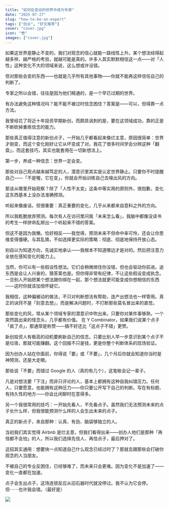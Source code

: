 ```yaml
---
title: "如何在变动的世界中成为专家"
date: "2025-07-27"
slug: "how-to-be-an-expert"
tags: ["创业", "好文推荐"]
cover: "cover.jpg"
icon: "😎"
images: ["cover.jpg"]
---
```

如果这世界是静止不变的，我们对观念的信心就能一路线性上升。某个想法经得起越多样、越严格的考验，就越可能是真的。许多人其实默默相信这一点——对「人性」这种变化不大的领域来说，这么想或许没错。



但对那些会变的东西——也就是几乎所有其他事物——你就不能再这样信任自己的判断了。



专家之所以会错，往往是因为他们精通的，是一个早已过期的世界。



有办法避免这种情况吗？能不能不被过时信念困住？答案是——可以，但得靠一点方法。



我曾经花了将近十年投资早期新创，而颇具讽刺的是，要在这领域成功，靠的正是不断砍掉重练信念的能力。



那些真正值得注意的新创点子，一开始几乎都看起来像烂主意，原因很简单：世界才刚变，而这个变化刚好让它从坏变成了对。我花了很多时间学会分辨这种「翻盘」，而这套技巧，其实也能套用在一切新想法上。



第一步，养成一种信念：世界一定会变。



那些对自己观点越来越笃定的人，潜意识里其实是认定世界静止。只要你不时提醒自己——「不是喔，它在变」，你就会开始训练自己去嗅出风的方向。



那该从哪里开始观察？除了「人性不太变」这条中等实用的原则外，很抱歉，变化这东西基本上没办法准确预测。



听起来像废话，但很重要：真正重要的变化，几乎从来都来自意料之外的方向。



所以我乾脆放弃预测。每次有人在访问里问我「未来怎么看」，我脑中都像没读书的考生一样拼命乱掰出一个听起来不错的答案。



但这不是因为我懒。恰好相反——我觉得，预测未来不但命中率可怜，还会让你思维变得僵硬。与其乱猜，不如选择更实际的策略：彻底、彻底地保持开放心态。



别自以为知道方向，先诚实地承认——我根本不知道哪边才是对的。然后把注意力全放在感知变化的能力上。



当然，你可以有一些假设性想法。它们会稍微绑住你没错，但也会驱动你前进。追东西是会让人兴奋的，猜答案也是。但你得非常有纪律，不让这些假设变成执念。
一旦别人开始把某个想法跟你绑在一起，那个想法就更可能变成你想相信的东西——这时你就该加倍怀疑它。



我相信，这种偏被动的做法，不只对判断想法有帮助，连产出想法也一样管用。真正的诀窍不是「刻意去想」，而是解决问题时，不打断那些莫名冒出来的直觉。



那些变化的风，常从某个领域专家的潜意识中吹出来。只要你对某件事够熟，一个突然跳出来的怪念头，几乎都有价值。
在 Y Combinator，如果我们说某个点子「疯了点」，那通常是称赞——搞不好还比「这点子不错」更赞。



新创投资人有极高的动机要刷新自己的信念。只要比别人早一步意识到某个点子不是垃圾，那就可能赚翻。这个回报不只是钱，更是你整个判断体系的现场验证。



因为创办人站在你面前，你得说「要」或「不要」，几个月后你就会知道你当时是神预测，还是大走眼。



那些说「不要」而错过 Google 的人（真的有几个），这笔帐会记一辈子。



凡是对想法要「下注」而非只评论的人，基本上都拥有这种自我纠错压力。任何人，只要愿意，也能拥有这种压力——你只要公开写下自己的判断。写在有标题、有持久性的地方——你会比闲聊时在意得多。



另一个我很常用的技巧：一开始先看人，不先看点子。虽然我们无法预测未来的点子长什么样，但我很能预测什么样的人会生出未来的点子。



真正的新点子，来自那种：认真、有劲、脑袋够独立的人。



当初我们其实觉得 Airbnb 是烂主意，但我们看得出来——创办人他们是那种「再怪都不会怕」的人，所以我们选择先信人、再信点子，最后押对了。



这招其实通用：想要快一点知道自己什么观念已经过时了？那就去跟那些会打破你观念的人当朋友。



不被自己的专业反困住，已经够难了，而未来只会更难。因为变化不是加速了——变化一直都在加速。



点子会生出点子，这场连锁反应从旧石器时代就没停过。我不认为它会停。
但⋯⋯也许我会错。（最好是）




![](https://prod-files-secure.s3.us-west-2.amazonaws.com/112d0858-5090-4d34-a606-b75eb8d65fd2/46476355-9cf3-4e99-9b7a-3531bc426380/1000202064.png?X-Amz-Algorithm=AWS4-HMAC-SHA256&X-Amz-Content-Sha256=UNSIGNED-PAYLOAD&X-Amz-Credential=ASIAZI2LB466SVTPRYCN%2F20250730%2Fus-west-2%2Fs3%2Faws4_request&X-Amz-Date=20250730T092200Z&X-Amz-Expires=3600&X-Amz-Security-Token=IQoJb3JpZ2luX2VjEJD%2F%2F%2F%2F%2F%2F%2F%2F%2F%2FwEaCXVzLXdlc3QtMiJHMEUCIQDXO5FdYlxQ0c2BbV2vGIqrjCRLz4Cj%2FmbyND2%2BLGANqgIgSCdZzcp7WGfmKOMpfBi%2BfmgLoxc4FiVEcG3UriXBs4MqiAQIuf%2F%2F%2F%2F%2F%2F%2F%2F%2F%2FARAAGgw2Mzc0MjMxODM4MDUiDJrCsZUvGbFlVPZmPSrcAzBot2qGvHYPSd5hA8XxHwyv0NT4Vqi46xKZ%2BexlvRIKBEZfUlMeFoHOF2H2lySGnkDs9Huih4NR7Sq2lXFi5cMk8DEx1VGDyj%2FocKmNRFp25afJbRwmic4vlvcfr6hwjOmRrYaMkoHcHAFVcgkOJ5o3hUZTHdYlPfF1iSrYxnm2M3ZnI6gDoVPbSwOk%2FfBQoBHBBPwtQn8c2l1NXIVWx5%2FbWFXFoibmCdaPF0fUL4nLrTqRZpsU8zIWeFTfnpPm6tFNkJuKGhSVRb3nXT6X1N%2Fkm4vTUgmn2s1%2FCSL%2BYz6futlNvM6oo9k4n2fItECJWNIBwIcFWniwZaOHIjrrkO2ui4CuDVZTBhC2kHV6Y3svi95%2BERz5mR%2F40TnwuQgKDdUfFm7JkMnb0zXHL42MGq28TCVx5CVzDaPeQuW6dfHGroWNHd8YgfN8ZhDMCLvjflzUYVh%2FuTYUmYdYfkNIpYHKNZ3IaZ5BY0vX6DGA0flptYPnd7ONlqs%2BLsiypdxPPqbu8%2F8jqkt%2B4FNcDgTIyCI%2Bqr1Tek4QvNQ43kzHaFOPjhkvEuC%2BhikYV4RkeUnS735R67AgNBbMIkLGvoy%2Ff3SY5mNM4AdvDFH5GZsLym8MoCh5%2Fb7HLBKCMry%2FMJKfp8QGOqUBNKxwcvSWPu13V%2BF3E1RNVMQYoJnNUnKgp4A80uvivF0dlnsy%2BvtGW6dePI2fOJFvHRO2iadin2v0a%2FqrO9KxjQuraLiyza8BTpS8L06NKM4Y3gXhTzwdJ7bbIRRruB6na6kFdsz9o9ZJXJDR0x%2BGiHgkb5OmILQi9KbZK%2Fa%2B5%2FAm6zrVvqS0RvYrdNjDZX2XhvLk27CCoFzwZpisUemrKg0Ey6PZ&X-Amz-Signature=5ab676f274e1953db721c1de355b03791d332a25d481a5fbaaeb529310c0caf6&X-Amz-SignedHeaders=host&x-amz-checksum-mode=ENABLED&x-id=GetObject)

